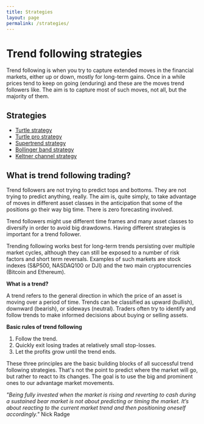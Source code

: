 ```yaml
---
title: Strategies
layout: page
permalink: /strategies/
---
```


# Trend following strategies

Trend following is when you try to capture extended moves in the financial markets, either up or down, mostly for long-term gains. Once in a while prices tend to keep on going (enduring) and these are the moves trend followers like. The aim is to capture most of such moves, not all, but the majority of them.

## Strategies
* [Turtle strategy](/strategies/pages/turtle-strategy/)
* [Turtle pro strategy](/strategies/pages/turtle-strategy-pro/)
* [Supertrend strategy](/strategies/pages/supertrend-strategy/)
* [Bollinger band strategy](/strategies/pages/bollinger-band-strategy/)
* [Keltner channel strategy](/strategies/pages/keltner-channel-strategy/)

## What is trend following trading?
Trend followers are not trying to predict tops and bottoms. They are not trying to predict anything, really. The aim is, quite simply, to take advantage of moves in different asset classes in the anticipation that some of the positions go their way big time. There is zero forecasting involved.

Trend followers might use different time frames and many asset classes to diversify in order to avoid big drawdowns. Having different strategies is important for a trend follower.

Trending following works best for long-term trends persisting over multiple market cycles, although they can still be exposed to a number of risk factors and short term reversals. Examples of such markets are stock indexes (S&P500, NASDAQ100 or DJI) and the two main cryptocurrencies (Bitcoin and Ethereum).

**What is a trend?**

A trend refers to the general direction in which the price of an asset is moving over a period of time. Trends can be classified as upward (bullish), downward (bearish), or sideways (neutral). Traders often try to identify and follow trends to make informed decisions about buying or selling assets.

**Basic rules of trend following**

1. Follow the trend.
2. Quickly exit losing trades at relatively small stop-losses.
3. Let the profits grow until the trend ends.

These three principles are the basic building blocks of all successful trend following strategies. That's not the point
to predict where the market will go, but rather to react to its changes. The goal is to use the big and prominent ones to our advantage
market movements.

<i>"Being fully invested when the market is rising and reverting to cash during a sustained bear market
is not about predicting or timing the market. It’s about reacting to the current market trend and then
positioning oneself accordingly."</i>  Nick Radge





